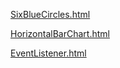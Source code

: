 [SixBlueCircles.html](SixBlueCircles.md)

[HorizontalBarChart.html](HorizontalBarChart.md)

[EventListener.html](EventListener.md)
